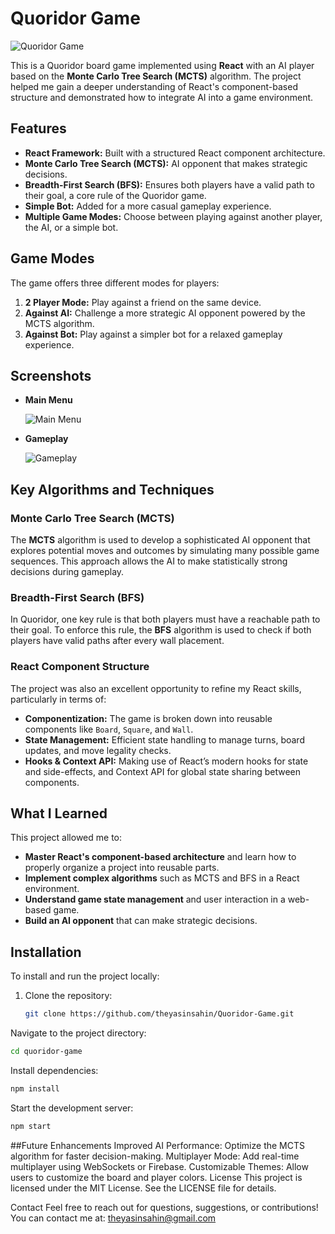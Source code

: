 # Quoridor Game

![Quoridor Game](path_to_screenshot.png)

This is a Quoridor board game implemented using **React** with an AI player based on the **Monte Carlo Tree Search (MCTS)** algorithm. The project helped me gain a deeper understanding of React's component-based structure and demonstrated how to integrate AI into a game environment.

## Features
- **React Framework:** Built with a structured React component architecture.
- **Monte Carlo Tree Search (MCTS):** AI opponent that makes strategic decisions.
- **Breadth-First Search (BFS):** Ensures both players have a valid path to their goal, a core rule of the Quoridor game.
- **Simple Bot:** Added for a more casual gameplay experience.
- **Multiple Game Modes:** Choose between playing against another player, the AI, or a simple bot.

## Game Modes

The game offers three different modes for players:
1. **2 Player Mode:** Play against a friend on the same device.
2. **Against AI:** Challenge a more strategic AI opponent powered by the MCTS algorithm.
3. **Against Bot:** Play against a simpler bot for a relaxed gameplay experience.

## Screenshots

- **Main Menu**
  
  ![Main Menu](path_to_screenshot.png)

- **Gameplay**

  ![Gameplay](path_to_screenshot.png)

## Key Algorithms and Techniques

### Monte Carlo Tree Search (MCTS)
The **MCTS** algorithm is used to develop a sophisticated AI opponent that explores potential moves and outcomes by simulating many possible game sequences. This approach allows the AI to make statistically strong decisions during gameplay.

### Breadth-First Search (BFS)
In Quoridor, one key rule is that both players must have a reachable path to their goal. To enforce this rule, the **BFS** algorithm is used to check if both players have valid paths after every wall placement.

### React Component Structure
The project was also an excellent opportunity to refine my React skills, particularly in terms of:
- **Componentization:** The game is broken down into reusable components like `Board`, `Square`, and `Wall`.
- **State Management:** Efficient state handling to manage turns, board updates, and move legality checks.
- **Hooks & Context API:** Making use of React’s modern hooks for state and side-effects, and Context API for global state sharing between components.

## What I Learned
This project allowed me to:
- **Master React's component-based architecture** and learn how to properly organize a project into reusable parts.
- **Implement complex algorithms** such as MCTS and BFS in a React environment.
- **Understand game state management** and user interaction in a web-based game.
- **Build an AI opponent** that can make strategic decisions.

## Installation

To install and run the project locally:

1. Clone the repository:
   ```bash
   git clone https://github.com/theyasinsahin/Quoridor-Game.git
Navigate to the project directory:
  ```bash
  cd quoridor-game
```
Install dependencies:
  ```bash
  npm install
```
Start the development server:
  ```bash
  npm start
```
##Future Enhancements
Improved AI Performance: Optimize the MCTS algorithm for faster decision-making.
Multiplayer Mode: Add real-time multiplayer using WebSockets or Firebase.
Customizable Themes: Allow users to customize the board and player colors.
License
This project is licensed under the MIT License. See the LICENSE file for details.

Contact
Feel free to reach out for questions, suggestions, or contributions! You can contact me at: theyasinsahin@gmail.com






